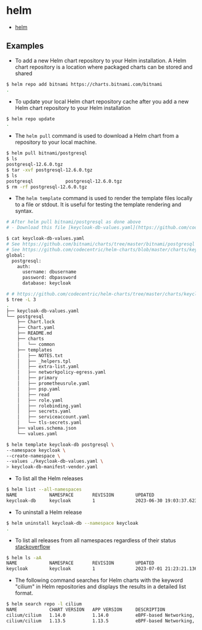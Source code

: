 # helm

- [helm](https://helm.sh/docs/helm/)

## Examples

- To add a new Helm chart repository to your Helm installation. A Helm chart repository is a location where packaged charts can be stored and shared

```bash
$ helm repo add bitnami https://charts.bitnami.com/bitnami
.
```

- To update your local Helm chart repository cache after you add a new Helm chart repository to your Helm installation

```bash
$ helm repo update
.
```

- The `helm pull` command is used to download a Helm chart from a repository to your local machine.

```bash
$ helm pull bitnami/postgresql                    
$ ls
postgresql-12.6.0.tgz
$ tar -xvf postgresql-12.6.0.tgz
$ ls
postgresql            postgresql-12.6.0.tgz
$ rm -rf postgresql-12.6.0.tgz
```

- The `helm template` command is used to render the template files locally to a file or stdout. It is useful for testing the template rendering and syntax.

```bash
# After helm pull bitnami/postgresql as done above
# - Download this file [keycloak-db-values.yaml](https://github.com/codecentric/helm-charts/blob/master/charts/keycloakx/examples/postgresql/keycloak-db-values.yaml) to keycloak-db-values.yaml file

$ cat keycloak-db-values.yaml
# See https://github.com/bitnami/charts/tree/master/bitnami/postgresql
# See https://github.com/codecentric/helm-charts/blob/master/charts/keycloakx/examples/postgresql/keycloak-db-values.yaml
global:
  postgresql:
    auth:
      username: dbusername
      password: dbpassword
      database: keycloak

# # https://github.com/codecentric/helm-charts/tree/master/charts/keycloakx/examples/postgresql
$ tree -L 3                     
.
├── keycloak-db-values.yaml
└── postgresql
    ├── Chart.lock
    ├── Chart.yaml
    ├── README.md
    ├── charts
    │   └── common
    ├── templates
    │   ├── NOTES.txt
    │   ├── _helpers.tpl
    │   ├── extra-list.yaml
    │   ├── networkpolicy-egress.yaml
    │   ├── primary
    │   ├── prometheusrule.yaml
    │   ├── psp.yaml
    │   ├── read
    │   ├── role.yaml
    │   ├── rolebinding.yaml
    │   ├── secrets.yaml
    │   ├── serviceaccount.yaml
    │   └── tls-secrets.yaml
    ├── values.schema.json
    └── values.yaml

$ helm template keycloak-db postgresql \
--namespace keycloak \
--create-namespace \
--values ./keycloak-db-values.yaml \
> keycloak-db-manifest-vendor.yaml
```

- To list all the Helm releases

```bash
$ helm list --all-namespaces
NAME            NAMESPACE       REVISION        UPDATED                                 STATUS          CHART                   APP VERSION
keycloak-db     keycloak        1               2023-06-30 19:03:37.623113 +0530 IST    deployed        postgresql-12.6.0       15.3.0
```

- To uninstall a Helm release

```bash
$ helm uninstall keycloak-db --namespace keycloak
.
```

- To list all releases from all namespaces regardless of their status [stackoverflow](https://stackoverflow.com/questions/71599858/upgrade-failed-another-operation-install-upgrade-rollback-is-in-progress)

```bash
$ helm ls -aA
NAME            NAMESPACE       REVISION        UPDATED                                 STATUS          CHART           APP VERSION
keycloak        keycloak        1               2023-07-01 21:23:21.136805 +0530 IST    pending-install keycloakx-2.2.1 20.0.3   
```

- The following command searches for Helm charts with the keyword "cilium" in Helm repositories and displays the results in a detailed list format.

```bash
$ helm search repo -l cilium
NAME            CHART VERSION   APP VERSION     DESCRIPTION                                       
cilium/cilium   1.14.0          1.14.0          eBPF-based Networking, Security, and Observability
cilium/cilium   1.13.5          1.13.5          eBPF-based Networking, Security, and Observability
```
